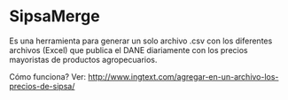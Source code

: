 # SipsaMerge
Es una herramienta para generar un solo archivo .csv con los diferentes archivos (Excel) que publica el DANE diariamente con los precios mayoristas de productos agropecuarios.

Cómo funciona? Ver: http://www.ingtext.com/agregar-en-un-archivo-los-precios-de-sipsa/
